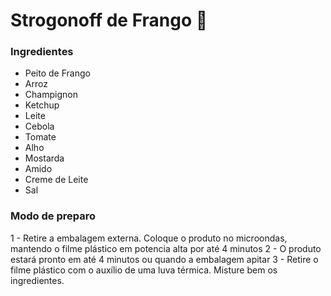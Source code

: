 # Strogonoff de Frango :chicken:

### Ingredientes

- Peito de Frango
- Arroz 
- Champignon 
- Ketchup 
- Leite 
- Cebola 
- Tomate 
-  Alho 
- Mostarda 
- Amido 
- Creme de Leite 
- Sal

### Modo de preparo


1 - Retire a embalagem externa. Coloque o produto no microondas, mantendo o filme plástico em potencia alta por até 4 minutos
2 - O produto estará pronto em até 4 minutos ou quando a embalagem apitar
3 - Retire o filme plástico com o auxílio de uma luva térmica. Misture bem os ingredientes.



